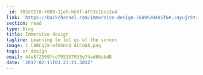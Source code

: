```yaml
---
_id: 702df210-f009-11e6-bb0f-4f53c1bcc2e4
link: 'https://backchannel.com/immersive-design-76499204d5f6#.24yujr5tv'
section: read
type: blog
title: Immersive design
tagline: Learning to let go of the screen
image: 1_CARCqJX-mfkhRnO_ACCn0A.png
tags: vr design
email: 44e8f2569fcd795157035e74ed86ebd8
date: '2017-02-11T03:23:21.303Z'
---
```

